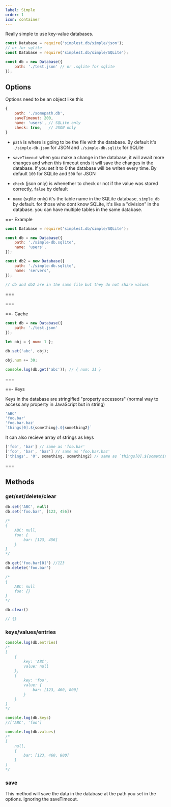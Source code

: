 ```yaml
---
label: Simple
order: 1
icon: container
---
```


<!--
database
	|--get*
	|--set*
	|--delete*
	|--clear*
	|
	|--keys
	|--values
	|--entries
	|--data
	|
	|--save
	|--array
	|    |--push*
	|    |--extract*
	|    |--splice*
	|    |--sort*
	|    |--includes
	|    |--find
	|    |--findIndex
	|    |--filter
	|    |--map
	|    |--some
	|    |--every
	|    |--reduce
	|    |--random
	|
	|--number
	|    |--add*
	|    |--subtract*
-->

Really simple to use key-value databases.

```js
const Database = require('simplest.db/simple/json');
// or for sqlite
const Database = require('simplest.db/simple/SQLite');

const db = new Database({
    path: './test.json' // or .sqlite for sqlite
});
```

## Options

Options need to be an object like this
```js
{ 
    path: './somepath.db', 
	saveTimeout: 200,
	name: 'users', // SQLite only
	check: true,   // JSON only
}
```

* `path` is where is going to be the file with the database. By default it's `./simple-db.json` for JSON and `./simple-db.sqlite` for SQLite

* `saveTimeout` when you make a change in the database, it will await more changes and when this timeout ends it will save the changes in the database. If you set it to 0 the database will be writen every time. By default `100` for SQLite and `500` for JSON

* `check` (json only) is whenether to check or not if the value was stored correctly, `false` by default

* `name` (sqlite only) it's the table name in the SQLite database, `simple_db` by default. for those who dont know SQLite, it's like a "division" in the database. you can have multiple tables in the same database.

==- Example
```js
const Database = require('simplest.db/simple/SQLite');

const db = new Database({
    path: './simple-db.sqlite',
	name: 'users',
});

const db2 = new Database({
    path: './simple-db.sqlite',
	name: 'servers',
});

// db and db2 are in the same file but they do not share values
```
===

===

==- Cache
```js
const db = new Database({
    path: './test.json'
});

let obj = { num: 1 };

db.set('abc', obj);

obj.num += 30;

console.log(db.get('abc')); // { num: 31 }
```
===

==- Keys

Keys in the database are stringified "property accessors" (normal way to access any property in JavaScript but in string)

```js
'ABC'
'foo.bar'
'foo.bar.baz'
`things[0].${something}.${something2}`
```

It can also recieve array of strings as keys

```js
['foo', 'bar'] // same as 'foo.bar'
['foo', 'bar', 'baz'] // same as 'foo.bar.baz'
['things', '0', something, something2] // same as `things[0].${something}.${something2}`
```

===

## Methods

### get/set/delete/clear

```js
db.set('ABC', null)
db.set('foo.bar', [123, 456])

/*
{
    ABC: null,
    foo: {
        bar: [123, 456]
    }
}
*/

db.get('foo.bar[0]') //123
db.delete('foo.bar')

/*
{
    ABC: null
    foo: {}
}
*/

db.clear()

// {}
```


### keys/values/entries

```js
console.log(db.entries)
/*
[
    {
        key: 'ABC',
        value: null
    }, 
    {
        key: 'foo',
        value: {
            bar: [123, 460, 800]
        }
    }
]
*/

console.log(db.keys)
//['ABC', 'foo']

console.log(db.values)
/*
[
    null, 
    {
        bar: [123, 460, 800]
    }
]
*/
```

### save

This method will save the data in the database at the path you set in the options. Ignoring the saveTimeout.